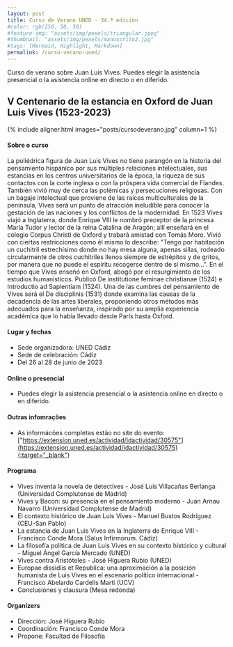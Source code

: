 ```yaml
---
layout: post
title: Curso de Verano UNED - 34.ª edición
#color: rgb(250, 50, 50)
#feature-img: "assets/img/pexels/triangular.jpeg"
#thumbnail: "assets/img/pexels/manuscrito2.jpg"
#tags: [Mermaid, Highlight, Markdown]
permalink: /curso-verano-uned/
---
```


Curso de verano sobre Juan Luis Vives. Puedes elegir la asistencia presencial o la asistencia online en directo o en diferido.

## V Centenario de la estancia en Oxford de Juan Luis Vives (1523-2023)

{% include aligner.html images="posts/cursodeverano.jpg" column=1 %}

#### Sobre o curso
La poliédrica figura de Juan Luis Vives no tiene parangón en la historia del pensamiento hispánico por sus múltiples relaciones intelectuales, sus estancias en los centros universitarios de la época, la riqueza de sus contactos con la corte inglesa o con la próspera vida comercial de Flandes. También vivió muy de cerca las polémicas y persecuciones religiosas. Con un bagaje intelectual que proviene de las raíces multiculturales de la península, Vives será un punto de atracción ineludible para conocer la gestación de las naciones y los conflictos de la modernidad. En 1523 Vives viajó a Inglaterra, donde Enrique VIII le nombró preceptor de la princesa María Tudor y lector de la reina Catalina de Aragón; allí enseñará en el colegio Corpus Christi de Oxford y trabará amistad con Tomás Moro. Vivió con ciertas restricciones como él mismo lo describe: "Tengo por habitación un cuchitril estrechísimo donde no hay mesa alguna, apenas sillas, rodeado circularmente de otros cuchitriles llenos siempre de estrépitos y de gritos, por manera que no puede el espíritu recogerse dentro de sí mismo...". En el tiempo que Vives enseñó en Oxford, abogó por el resurgimiento de los estudios humanísticos. Publicó De institutione feminae christianae (1524) e Introductio ad Sapientiam (1524).  Una de las cumbres del pensamiento de Vives será el De disciplinis (1531) donde examina las causas de la decadencia de las artes liberales, proponiendo otros métodos más adecuados para la enseñanza, inspirado por su amplia experiencia académica que lo había llevado desde París hasta Oxford.

#### Lugar y fechas
- Sede organizadora: UNED Cádiz
- Sede de celebración: Cádiz
- Del 26 al 28 de junio de 2023

#### Online o presencial
- Puedes elegir la asistencia presencial o la asistencia online en directo o en diferido.

#### Outras infomrações
- As informácões completas estão no site do evento: ["https://extension.uned.es/actividad/idactividad/30575"](https://extension.uned.es/actividad/idactividad/30575){:target="_blank"}

#### Programa
- Vives inventa la novela de detectives - José Luis Villacañas Berlanga (Universidad Complutense de Madrid)
- Vives y Bacon: su presencia en el pensamiento moderno - Juan Arnau Navarro (Universidad Complutense de Madrid)
- El contexto histórico de Juan Luis Vives - Manuel Bustos Rodríguez (CEU-San Pablo)
- La estancia de Juan Luis Vives en la Inglaterra de Enrique VIII - Francisco Conde Mora (Salus Infirmorum. Cádiz)
- La filosofía política de Juan Luis Vives en su contexto histórico y cultural - Miguel Ángel García Mercado (UNED)
- Vives contra Aristóteles - José Higuera Rubio (UNED)
- Europae dissidiis et Republica: una aproximación a la posición humanista de Luis Vives en el escenario político internacional - Francisco Abelardo Cardells Marti (UCV)
- Conclusiones y clausura (Mesa redonda)

#### Organizers
- Dirección: José Higuera Rubio
- Coordinación: Francisco Conde Mora
- Propone: Facultad de Filosofía

